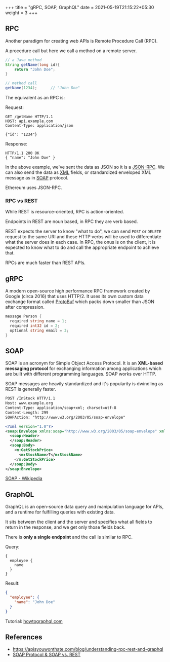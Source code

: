 +++
title = "gRPC, SOAP, GraphQL"
date = 2021-05-19T21:15:22+05:30
weight = 3
+++

## RPC
Another paradigm for creating web APIs is Remote Procedure Call (RPC).

A procedure call but here we call a method on a remote server.

```java
// a Java method
String getName(long id){
	return "John Doe";
}

// method call
getName(1234);		// "John Doe"
```

The equivalent as an RPC is:

Request: 
```foobar
GET /getName HTTP/1.1
HOST: api.example.com
Content-Type: application/json

{"id": "1234"}
```
Response: 
```foobar
HTTP/1.1 200 OK
{ "name": "John Doe" }
```

In the above example, we've sent the data as JSON so it is a [JSON-RPC](https://en.wikipedia.org/wiki/JSON-RPC). We can also send the data as [XML](https://en.wikipedia.org/wiki/XML-RPC) fields, or standardized enveloped XML message as in [SOAP](https://en.wikipedia.org/wiki/SOAP) protocol.

Ethereum uses JSON-RPC.

### RPC vs REST

While REST is resource-oriented, RPC is action-oriented.

Endpoints in REST are noun based, in RPC they are verb based.

REST expects the server to know "what to do", we can send `POST` or `DELETE` request to the same URI and these HTTP verbs will be used to differentiate what the server does in each case. In RPC, the onus is on the client, it is expected to know what to do and call the appropriate endpoint to achieve that.

RPCs are much faster than REST APIs.

## gRPC
A modern open-source high performance RPC framework created by Google (circa 2016) that uses HTTP/2. It uses its own custom data exchange format called [ProtoBuf](https://developers.google.com/protocol-buffers/) which packs down smaller than JSON after compression.

```go
message Person {
  required string name = 1;
  required int32 id = 2;
  optional string email = 3;
}
```

## SOAP
SOAP is an acronym for Simple Object Access Protocol. It is an **XML-based messaging protocol** for exchanging information among applications which are built with different programming languages. SOAP works over HTTP.

SOAP messages are heavily standardized and it's popularity is dwindling as REST is generally faster.

```xml
POST /InStock HTTP/1.1
Host: www.example.org
Content-Type: application/soap+xml; charset=utf-8
Content-Length: 299
SOAPAction: "http://www.w3.org/2003/05/soap-envelope"

<?xml version="1.0"?>
<soap:Envelope xmlns:soap="http://www.w3.org/2003/05/soap-envelope" xmlns:m="http://www.example.org">
  <soap:Header>
  </soap:Header>
  <soap:Body>
    <m:GetStockPrice>
      <m:StockName>T</m:StockName>
    </m:GetStockPrice>
  </soap:Body>
</soap:Envelope>
```

[SOAP - Wikipedia](https://en.wikipedia.org/wiki/SOAP)

## GraphQL
GraphQL is an open-source data query and manipulation language for APIs, and a runtime for fulfilling queries with existing data.

It sits between the client and the server and specifies what all fields to return in the response, and we get only those fields back.

There is **only a single endpoint** and the call is similar to RPC.

Query:
```foobar
{
  employee {
    name
  }
}
```
Result:
```json
{
  "employee": {
    "name": "John Doe"
  }
}
```

Tutorial: [howtographql.com](https://www.howtographql.com/basics/1-graphql-is-the-better-rest/)

## References
- https://apisyouwonthate.com/blog/understanding-rpc-rest-and-graphql
- [SOAP Protocol & SOAP vs. REST](https://stoplight.io/api-types/soap-api/)